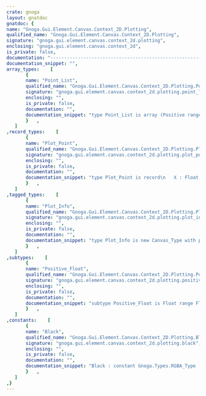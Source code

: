 ```yaml
---
crate: gnoga
layout: gnatdoc
gnatdoc: {
name: "Gnoga.Gui.Element.Canvas.Context_2D.Plotting",
qualified_name: "Gnoga.Gui.Element.Canvas.Context_2D.Plotting",
signature: "gnoga.gui.element.canvas.context_2d.plotting",
enclosing: "gnoga.gui.element.canvas.context_2d",
is_private: false,
documentation: "----------------------------------------------------------------------------\n                                                                          --\n                   GNOGA - The GNU Omnificent GUI for Ada                 --\n                                                                          --\n   G N O G A . G U I . E L E M E N T . C A N V A S . C O N T E X T _ 2 D  --\n                               P L O T T I N G                            --\n                                                                          --\n                                 S p e c                                  --\n                                                                          --\n                                                                          --\n                     Copyright (C) 2016 Jeffrey Carter                    --\n                                                                          --\n  This library is free software;  you can redistribute it and/or modify   --\n  it under terms of the  GNU General Public License  as published by the  --\n  Free Software  Foundation;  either version 3,  or (at your  option) any --\n  later version. This library is distributed in the hope that it will be  --\n  useful, but WITHOUT ANY WARRANTY;  without even the implied warranty of --\n  MERCHANTABILITY or FITNESS FOR A PARTICULAR PURPOSE.                    --\n                                                                          --\n  As a special exception under Section 7 of GPL version 3, you are        --\n  granted additional permissions described in the GCC Runtime Library     --\n  Exception, version 3.1, as published by the Free Software Foundation.   --\n                                                                          --\n  You should have received a copy of the GNU General Public License and   --\n  a copy of the GCC Runtime Library Exception along with this program;    --\n  see the files COPYING3 and COPYING.RUNTIME respectively.  If not, see   --\n  <http://www.gnu.org/licenses/>.                                         --\n                                                                          --\n  As a special exception, if other files instantiate generics from this   --\n  unit, or you link this unit with other files to produce an executable,  --\n  this  unit  does not  by itself cause  the resulting executable to be   --\n  covered by the GNU General Public License. This exception does not      --\n  however invalidate any other reasons why the executable file might be   --\n  covered by the  GNU Public License.                                     --\n                                                                          --\n  For more information please go to http://www.gnoga.com                  --\n----------------------------------------------------------------------------",
documentation_snippet: "",
array_types:    [
       {
       name: "Point_List",
       qualified_name: "Gnoga.Gui.Element.Canvas.Context_2D.Plotting.Point_List",
       signature: "gnoga.gui.element.canvas.context_2d.plotting.point_list",
       enclosing: "",
       is_private: false,
       documentation: "",
       documentation_snippet: "type Point_List is array (Positive range <>) of Plot_Point;",
       }   ,
   ]
,record_types:    [
       {
       name: "Plot_Point",
       qualified_name: "Gnoga.Gui.Element.Canvas.Context_2D.Plotting.Plot_Point",
       signature: "gnoga.gui.element.canvas.context_2d.plotting.plot_point",
       enclosing: "",
       is_private: false,
       documentation: "",
       documentation_snippet: "type Plot_Point is record\n   X : Float;\n   Y : Float;\nend record;",
       }   ,
   ]
,tagged_types:    [
       {
       name: "Plot_Info",
       qualified_name: "Gnoga.Gui.Element.Canvas.Context_2D.Plotting.Plot_Info",
       signature: "gnoga.gui.element.canvas.context_2d.plotting.plot_info",
       enclosing: "",
       is_private: false,
       documentation: "",
       documentation_snippet: "type Plot_Info is new Canvas_Type with private;",
       }   ,
   ]
,subtypes:    [
       {
       name: "Positive_Float",
       qualified_name: "Gnoga.Gui.Element.Canvas.Context_2D.Plotting.Positive_Float",
       signature: "gnoga.gui.element.canvas.context_2d.plotting.positive_float",
       enclosing: "",
       is_private: false,
       documentation: "",
       documentation_snippet: "subtype Positive_Float is Float range Float'Succ (0.0) .. Float'Last;",
       }   ,
   ]
,constants:    [
       {
       name: "Black",
       qualified_name: "Gnoga.Gui.Element.Canvas.Context_2D.Plotting.Black",
       signature: "gnoga.gui.element.canvas.context_2d.plotting.black",
       enclosing: "",
       is_private: false,
       documentation: "",
       documentation_snippet: "Black : constant Gnoga.Types.RGBA_Type := (others => <>);",
       }   ,
   ]
,}
---
```

